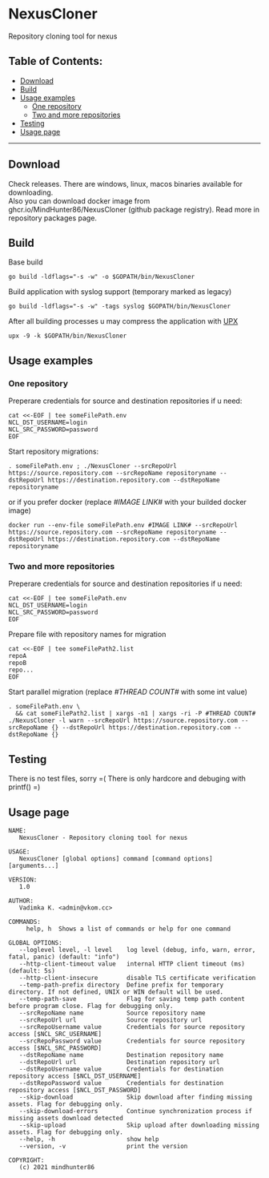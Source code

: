 # NexusCloner
Repository cloning tool for nexus

## Table of Contents:
- [Download](#download)
- [Build](#build)
- [Usage examples](#usage-examples)
   - [One repository](#one-repository)
   - [Two and more repositories](#two-and-more-repositories)
- [Testing](#testing)
- [Usage page](#usage-page)

----

## Download
Check releases. There are windows, linux, macos binaries available for downloading.  
Also you can download docker image from ghcr.io/MindHunter86/NexusCloner (github package registry). Read more in repository packages page.

## Build
Base build
```
go build -ldflags="-s -w" -o $GOPATH/bin/NexusCloner
```

Build application with syslog support (temporary marked as legacy)
```
go build -ldflags="-s -w" -tags syslog $GOPATH/bin/NexusCloner
```

After all building processes u may compress the application with [UPX](https://upx.github.io/)
```
upx -9 -k $GOPATH/bin/NexusCloner
```

## Usage examples
### One repository
Preperare credentials for source and destination repositories if u need:
```
cat <<-EOF | tee someFilePath.env
NCL_DST_USERNAME=login
NCL_SRC_PASSWORD=password
EOF
```

Start repository migrations:
```
. someFilePath.env ; ./NexusCloner --srcRepoUrl https://source.repository.com --srcRepoName repositoryname --dstRepoUrl https://destination.repository.com --dstRepoName repositoryname
```
or if you prefer docker (replace *#IMAGE LINK#* with your builded docker image)
```
docker run --env-file someFilePath.env #IMAGE LINK# --srcRepoUrl https://source.repository.com --srcRepoName repositoryname --dstRepoUrl https://destination.repository.com --dstRepoName repositoryname
```

### Two and more repositories
Preperare credentials for source and destination repositories if u need:
```
cat <<-EOF | tee someFilePath.env
NCL_DST_USERNAME=login
NCL_SRC_PASSWORD=password
EOF
```
Prepare file with repository names for migration
```
cat <<-EOF | tee someFilePath2.list
repoA
repoB
repo...
EOF
```
Start parallel migration (replace *#THREAD COUNT#* with some int value)
```
. someFilePath.env \
  && cat someFilePath2.list | xargs -n1 | xargs -ri -P #THREAD COUNT# ./NexusCloner -l warn --srcRepoUrl https://source.repository.com --srcRepoName {} --dstRepoUrl https://destination.repository.com --dstRepoName {}
```

## Testing
There is no test files, sorry =(
There is only hardcore and debuging with printf() =)

## Usage page

```
NAME:
   NexusCloner - Repository cloning tool for nexus

USAGE:
   NexusCloner [global options] command [command options] [arguments...]

VERSION:
   1.0

AUTHOR:
   Vadimka K. <admin@vkom.cc>

COMMANDS:
     help, h  Shows a list of commands or help for one command

GLOBAL OPTIONS:
   --loglevel level, -l level    log level (debug, info, warn, error, fatal, panic) (default: "info")
   --http-client-timeout value   internal HTTP client timeout (ms) (default: 5s)
   --http-client-insecure        disable TLS certificate verification
   --temp-path-prefix directory  Define prefix for temporary directory. If not defined, UNIX or WIN default will be used.
   --temp-path-save              Flag for saving temp path content before program close. Flag for debugging only.
   --srcRepoName name            Source repository name
   --srcRepoUrl url              Source repository url
   --srcRepoUsername value       Credentials for source repository access [$NCL_SRC_USERNAME]
   --srcRepoPassword value       Credentials for source repository access [$NCL_SRC_PASSWORD]
   --dstRepoName name            Destination repository name
   --dstRepoUrl url              Destination repository url
   --dstRepoUsername value       Credentials for destination repository access [$NCL_DST_USERNAME]
   --dstRepoPassword value       Credentials for destination repository access [$NCL_DST_PASSWORD]
   --skip-download               Skip download after finding missing assets. Flag for debugging only.
   --skip-download-errors        Continue synchronization process if missing assets download detected
   --skip-upload                 Skip upload after downloading missing assets. Flag for debugging only.
   --help, -h                    show help
   --version, -v                 print the version

COPYRIGHT:
   (c) 2021 mindhunter86
```
